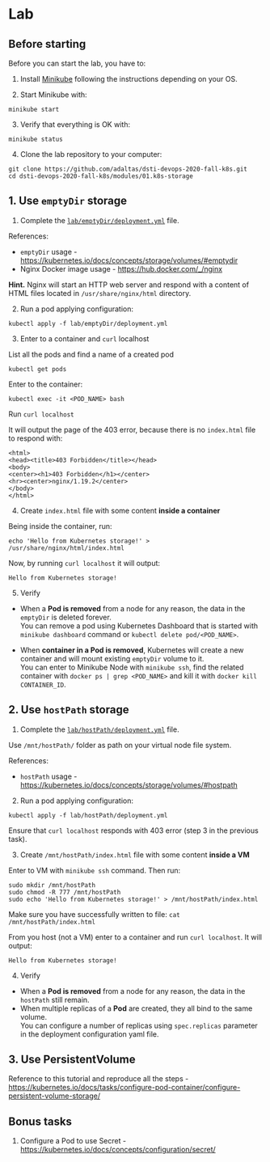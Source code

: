 # Lab

## Before starting

Before you can start the lab, you have to:

1. Install [Minikube](https://kubernetes.io/docs/tasks/tools/install-minikube/) following the instructions depending on your OS.

2. Start Minikube with:

```
minikube start
```

3. Verify that everything is OK with:

```
minikube status
```

4. Clone the lab repository to your computer:

```
git clone https://github.com/adaltas/dsti-devops-2020-fall-k8s.git
cd dsti-devops-2020-fall-k8s/modules/01.k8s-storage
```

## 1. Use `emptyDir` storage

1. Complete the [`lab/emptyDir/deployment.yml`](lab/emptyDir/deployment.yml) file.

References:
- `emptyDir` usage - https://kubernetes.io/docs/concepts/storage/volumes/#emptydir
- Nginx Docker image usage - https://hub.docker.com/_/nginx

**Hint.** Nginx will start an HTTP web server and respond with a content of HTML files located in `/usr/share/nginx/html` directory.

2. Run a pod applying configuration:

```
kubectl apply -f lab/emptyDir/deployment.yml
```

3. Enter to a container and `curl` localhost

List all the pods and find a name of a created pod

```
kubectl get pods
```

Enter to the container:

```
kubectl exec -it <POD_NAME> bash
```

Run `curl localhost`

It will output the page of the 403 error, because there is no `index.html` file to respond with:

```
<html>
<head><title>403 Forbidden</title></head>
<body>
<center><h1>403 Forbidden</h1></center>
<hr><center>nginx/1.19.2</center>
</body>
</html>
```

4. Create `index.html` file with some content **inside a container**

Being inside the container, run:
```
echo 'Hello from Kubernetes storage!' > /usr/share/nginx/html/index.html
```

Now, by running `curl localhost` it will output:

```
Hello from Kubernetes storage!
```

5. Verify

- When a **Pod is removed** from a node for any reason, the data in the `emptyDir` is deleted forever.   
  You can remove a pod using Kubernetes Dashboard that is started with `minikube dashboard` command or `kubectl delete pod/<POD_NAME>`.

- When **container in a Pod is removed**, Kubernetes will create a new container and will mount existing `emptyDir` volume to it.   
  You can enter to Minikube Node with `minikube ssh`, find the related container with `docker ps | grep <POD_NAME>` and kill it with `docker kill CONTAINER_ID`. 

## 2. Use `hostPath` storage

1. Complete the [`lab/hostPath/deployment.yml`](lab/hostPath/deployment.yml) file.

Use `/mnt/hostPath/` folder as path on your virtual node file system.

References:
- `hostPath` usage - https://kubernetes.io/docs/concepts/storage/volumes/#hostpath

2. Run a pod applying configuration:

```
kubectl apply -f lab/hostPath/deployment.yml
```

Ensure that `curl localhost` responds with 403 error (step 3 in the previous task).

3. Create `/mnt/hostPath/index.html` file with some content **inside a VM**

Enter to VM with `minikube ssh` command. Then run:

```
sudo mkdir /mnt/hostPath
sudo chmod -R 777 /mnt/hostPath
sudo echo 'Hello from Kubernetes storage!' > /mnt/hostPath/index.html
```

Make sure you have successfully written to file: `cat /mnt/hostPath/index.html`

From you host (not a VM) enter to a container and run `curl localhost`. It will output:

```
Hello from Kubernetes storage!
```

4. Verify

- When a **Pod is removed** from a node for any reason, the data in the `hostPath` still remain.
- When multiple replicas of a **Pod** are created, they all bind to the same volume.   
  You can configure a number of replicas using `spec.replicas` parameter in the deployment configuration yaml file.

## 3. Use PersistentVolume

Reference to this tutorial and reproduce all the steps - https://kubernetes.io/docs/tasks/configure-pod-container/configure-persistent-volume-storage/

## Bonus tasks

1. Configure a Pod to use Secret - https://kubernetes.io/docs/concepts/configuration/secret/
